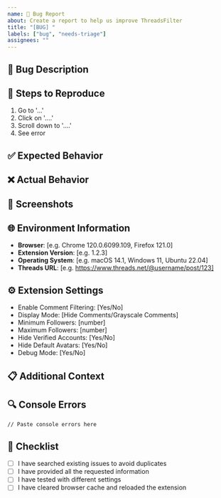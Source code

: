 ```yaml
---
name: 🐛 Bug Report
about: Create a report to help us improve ThreadsFilter
title: "[BUG] "
labels: ["bug", "needs-triage"]
assignees: ""
---
```


## 🐛 Bug Description

<!-- A clear and concise description of what the bug is -->

## 🔄 Steps to Reproduce

1. Go to '...'
2. Click on '....'
3. Scroll down to '....'
4. See error

## ✅ Expected Behavior

<!-- A clear and concise description of what you expected to happen -->

## ❌ Actual Behavior

<!-- A clear and concise description of what actually happened -->

## 📸 Screenshots

<!-- If applicable, add screenshots to help explain your problem -->

## 🌐 Environment Information

- **Browser**: [e.g. Chrome 120.0.6099.109, Firefox 121.0]
- **Extension Version**: [e.g. 1.2.3]
- **Operating System**: [e.g. macOS 14.1, Windows 11, Ubuntu 22.04]
- **Threads URL**: [e.g. https://www.threads.net/@username/post/123]

## ⚙️ Extension Settings

<!-- Please share your current extension settings (you can copy from the popup) -->

- Enable Comment Filtering: [Yes/No]
- Display Mode: [Hide Comments/Grayscale Comments]
- Minimum Followers: [number]
- Maximum Followers: [number]
- Hide Verified Accounts: [Yes/No]
- Hide Default Avatars: [Yes/No]
- Debug Mode: [Yes/No]

## 📋 Additional Context

<!-- Add any other context about the problem here -->

## 🔍 Console Errors

<!-- If there are any console errors, please paste them here -->

```
// Paste console errors here
```

## 📝 Checklist

- [ ] I have searched existing issues to avoid duplicates
- [ ] I have provided all the requested information
- [ ] I have tested with different settings
- [ ] I have cleared browser cache and reloaded the extension
